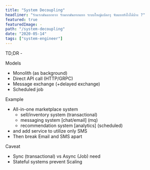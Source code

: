 ```yaml
---
title: "System Decoupling"  
headliner: "รักแรกมันแยกยาก รักมากมันยากแยก ระบบใหญ่แปลกๆ จับแยกยังไงได้บ้าง ?"  
featured: true  
featuredImage: -
path: "/system-decoupling"  
date: "2020-05-14"  
tags: ["system-engineer"]
---
```

TD;DR - 

Models
- Monolith (as background)
- Direct API call (HTTP/GRPC)
- Message exchange (+delayed exchange)
- Scheduled job

Example 
- All-in-one marketplace system
  - sell/inventory system (transactional)
  - messaging system [chat/email] (mq)
  - recommendation system [analytics] (scheduled)
- and add service to utilize only SMS
- Then break Email and SMS apart

Caveat
- Sync (transactional) vs Async (Job) need
- Stateful systems prevent Scaling

